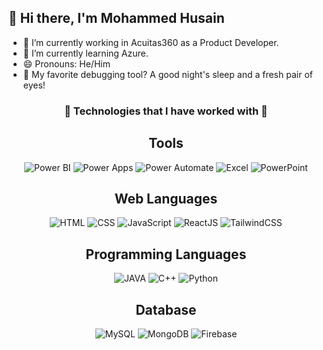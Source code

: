 ## 👋 Hi there, I'm Mohammed Husain

- 🔭 I’m currently working in Acuitas360 as a Product Developer.
- 🌱 I’m currently learning Azure.
- 😄 Pronouns: He/Him
- 🧩 My favorite debugging tool? A good night's sleep and a fresh pair of eyes!



<div align="center">

### **🌟 Technologies that I have worked with 🌟**
  
## Tools
![Power BI](https://img.shields.io/badge/Power%20BI-darkyellow)
![Power Apps](https://img.shields.io/badge/Power%20Apps-purple)
![Power Automate](https://img.shields.io/badge/Power%20Automate-blue)
![Excel](https://img.shields.io/badge/Excel-green)
![PowerPoint](https://img.shields.io/badge/PowerPoint-orange)

## Web Languages
![HTML](https://img.shields.io/badge/HTML-orange)
![CSS](https://img.shields.io/badge/CSS-blue)
![JavaScript](https://img.shields.io/badge/JavaScript-yellow)
![ReactJS](https://img.shields.io/badge/ReactJS-blueviolet)
![TailwindCSS](https://img.shields.io/badge/TailwindCSS-lightblue)

## Programming Languages
![JAVA](https://img.shields.io/badge/JAVA-red)
![C++](https://img.shields.io/badge/C++-blue)
![Python](https://img.shields.io/badge/Python-green)

## Database
![MySQL](https://img.shields.io/badge/MySQL-blue)
![MongoDB](https://img.shields.io/badge/MongoDB-green)
![Firebase](https://img.shields.io/badge/Firebase-orange)

</div>
